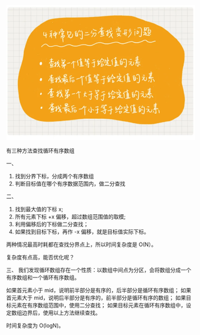 ![](./007S8ZIlgy1gj3zauot8xj30om0hm0w5.webp)

有三种方法查找循环有序数组

一、

1.  找到分界下标，分成两个有序数组
2.  判断目标值在哪个有序数据范围内，做二分查找

二、

1.  找到最大值的下标 x;
2.  所有元素下标 +x 偏移，超过数组范围值的取模;
3.  利用偏移后的下标做二分查找；
4.  如果找到目标下标，再作 -x 偏移，就是目标值实际下标。

两种情况最高时耗都在查找分界点上，所以时间复杂度是 O(N）。

复杂度有点高，能否优化呢？

三、
我们发现循环数组存在一个性质：以数组中间点为分区，会将数组分成一个有序数组和一个循环有序数组。

如果首元素小于 mid，说明前半部分是有序的，后半部分是循环有序数组；
如果首元素大于 mid，说明后半部分是有序的，前半部分是循环有序的数组；
如果目标元素在有序数组范围中，使用二分查找；
如果目标元素在循环有序数组中，设定数组边界后，使用以上方法继续查找。

时间复杂度为 O(logN)。

